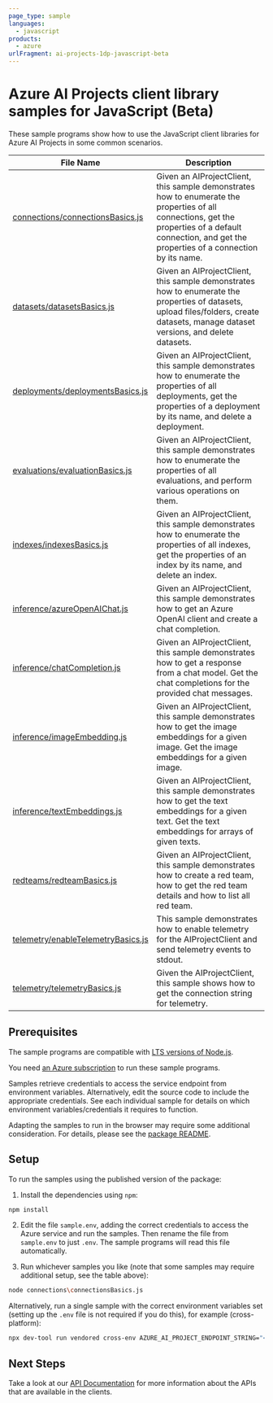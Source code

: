 ```yaml
---
page_type: sample
languages:
  - javascript
products:
  - azure
urlFragment: ai-projects-1dp-javascript-beta
---
```


# Azure AI Projects client library samples for JavaScript (Beta)

These sample programs show how to use the JavaScript client libraries for Azure AI Projects in some common scenarios.

| **File Name**                                                         | **Description**                                                                                                                                                                                        |
| --------------------------------------------------------------------- | ------------------------------------------------------------------------------------------------------------------------------------------------------------------------------------------------------ |
| [connections/connectionsBasics.js][connections_connectionsbasics]     | Given an AIProjectClient, this sample demonstrates how to enumerate the properties of all connections, get the properties of a default connection, and get the properties of a connection by its name. |
| [datasets/datasetsBasics.js][datasets_datasetsbasics]                 | Given an AIProjectClient, this sample demonstrates how to enumerate the properties of datasets, upload files/folders, create datasets, manage dataset versions, and delete datasets.                   |
| [deployments/deploymentsBasics.js][deployments_deploymentsbasics]     | Given an AIProjectClient, this sample demonstrates how to enumerate the properties of all deployments, get the properties of a deployment by its name, and delete a deployment.                        |
| [evaluations/evaluationBasics.js][evaluations_evaluationbasics]       | Given an AIProjectClient, this sample demonstrates how to enumerate the properties of all evaluations, and perform various operations on them.                                                         |
| [indexes/indexesBasics.js][indexes_indexesbasics]                     | Given an AIProjectClient, this sample demonstrates how to enumerate the properties of all indexes, get the properties of an index by its name, and delete an index.                                    |
| [inference/azureOpenAIChat.js][inference_azureopenaichat]             | Given an AIProjectClient, this sample demonstrates how to get an Azure OpenAI client and create a chat completion.                                                                                     |
| [inference/chatCompletion.js][inference_chatcompletion]               | Given an AIProjectClient, this sample demonstrates how to get a response from a chat model. Get the chat completions for the provided chat messages.                                                   |
| [inference/imageEmbedding.js][inference_imageembedding]               | Given an AIProjectClient, this sample demonstrates how to get the image embeddings for a given image. Get the image embeddings for a given image.                                                      |
| [inference/textEmbeddings.js][inference_textembeddings]               | Given an AIProjectClient, this sample demonstrates how to get the text embeddings for a given text. Get the text embeddings for arrays of given texts.                                                 |
| [redteams/redteamBasics.js][redteams_redteambasics]                   | Given an AIProjectClient, this sample demonstrates how to create a red team, how to get the red team details and how to list all red team.                                                             |
| [telemetry/enableTelemetryBasics.js][telemetry_enabletelemetrybasics] | This sample demonstrates how to enable telemetry for the AIProjectClient and send telemetry events to stdout.                                                                                          |
| [telemetry/telemetryBasics.js][telemetry_telemetrybasics]             | Given the AIProjectClient, this sample shows how to get the connection string for telemetry.                                                                                                           |

## Prerequisites

The sample programs are compatible with [LTS versions of Node.js](https://github.com/nodejs/release#release-schedule).

You need [an Azure subscription][freesub] to run these sample programs.

Samples retrieve credentials to access the service endpoint from environment variables. Alternatively, edit the source code to include the appropriate credentials. See each individual sample for details on which environment variables/credentials it requires to function.

Adapting the samples to run in the browser may require some additional consideration. For details, please see the [package README][package].

## Setup

To run the samples using the published version of the package:

1. Install the dependencies using `npm`:

```bash
npm install
```

2. Edit the file `sample.env`, adding the correct credentials to access the Azure service and run the samples. Then rename the file from `sample.env` to just `.env`. The sample programs will read this file automatically.

3. Run whichever samples you like (note that some samples may require additional setup, see the table above):

```bash
node connections\connectionsBasics.js
```

Alternatively, run a single sample with the correct environment variables set (setting up the `.env` file is not required if you do this), for example (cross-platform):

```bash
npx dev-tool run vendored cross-env AZURE_AI_PROJECT_ENDPOINT_STRING="<azure ai project endpoint string>" node connections\connectionsBasics.js
```

## Next Steps

Take a look at our [API Documentation][apiref] for more information about the APIs that are available in the clients.

[connections_connectionsbasics]: https://github.com/Azure/azure-sdk-for-js/blob/main/sdk/ai/ai-projects-1dp/samples/v1-beta/javascript/connections/connectionsBasics.js
[datasets_datasetsbasics]: https://github.com/Azure/azure-sdk-for-js/blob/main/sdk/ai/ai-projects-1dp/samples/v1-beta/javascript/datasets/datasetsBasics.js
[deployments_deploymentsbasics]: https://github.com/Azure/azure-sdk-for-js/blob/main/sdk/ai/ai-projects-1dp/samples/v1-beta/javascript/deployments/deploymentsBasics.js
[evaluations_evaluationbasics]: https://github.com/Azure/azure-sdk-for-js/blob/main/sdk/ai/ai-projects-1dp/samples/v1-beta/javascript/evaluations/evaluationBasics.js
[indexes_indexesbasics]: https://github.com/Azure/azure-sdk-for-js/blob/main/sdk/ai/ai-projects-1dp/samples/v1-beta/javascript/indexes/indexesBasics.js
[inference_azureopenaichat]: https://github.com/Azure/azure-sdk-for-js/blob/main/sdk/ai/ai-projects-1dp/samples/v1-beta/javascript/inference/azureOpenAIChat.js
[inference_chatcompletion]: https://github.com/Azure/azure-sdk-for-js/blob/main/sdk/ai/ai-projects-1dp/samples/v1-beta/javascript/inference/chatCompletion.js
[inference_imageembedding]: https://github.com/Azure/azure-sdk-for-js/blob/main/sdk/ai/ai-projects-1dp/samples/v1-beta/javascript/inference/imageEmbedding.js
[inference_textembeddings]: https://github.com/Azure/azure-sdk-for-js/blob/main/sdk/ai/ai-projects-1dp/samples/v1-beta/javascript/inference/textEmbeddings.js
[redteams_redteambasics]: https://github.com/Azure/azure-sdk-for-js/blob/main/sdk/ai/ai-projects-1dp/samples/v1-beta/javascript/redteams/redteamBasics.js
[telemetry_enabletelemetrybasics]: https://github.com/Azure/azure-sdk-for-js/blob/main/sdk/ai/ai-projects-1dp/samples/v1-beta/javascript/telemetry/enableTelemetryBasics.js
[telemetry_telemetrybasics]: https://github.com/Azure/azure-sdk-for-js/blob/main/sdk/ai/ai-projects-1dp/samples/v1-beta/javascript/telemetry/telemetryBasics.js
[apiref]: https://learn.microsoft.com/javascript/api/@azure/ai-projects
[freesub]: https://azure.microsoft.com/free/
[package]: https://github.com/Azure/azure-sdk-for-js/tree/main/sdk/ai/ai-projects-1dp/README.md
